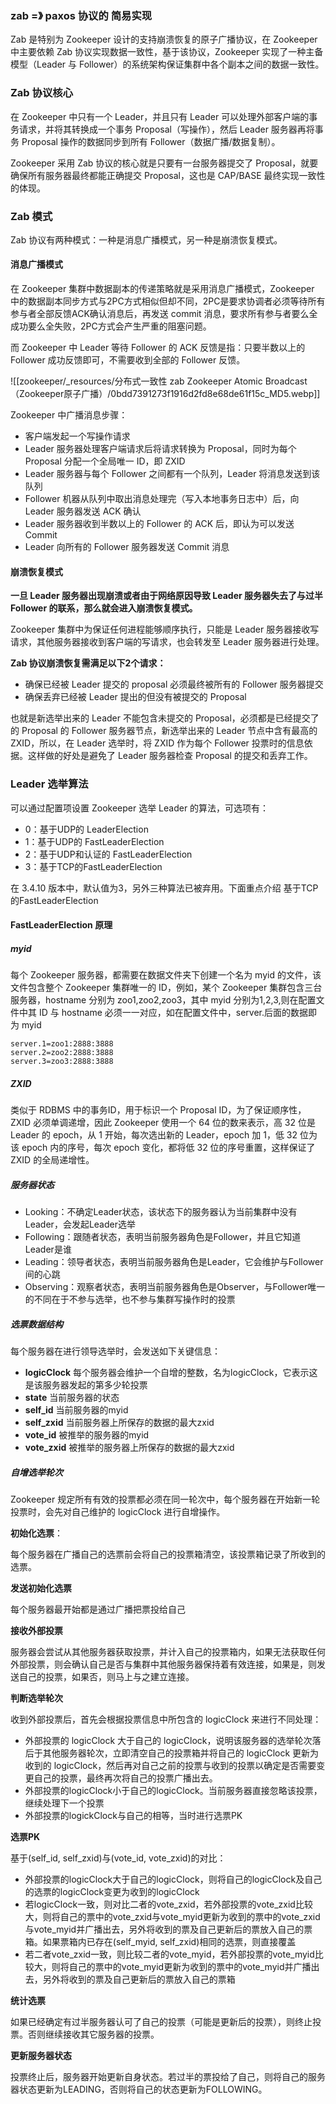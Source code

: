 ### zab =》 paxos 协议的 简易实现


Zab 是特别为 Zookeeper 设计的支持崩溃恢复的原子广播协议，在 Zookeeper 中主要依赖 Zab 协议实现数据一致性，基于该协议，Zookeeper 实现了一种主备模型（Leader 与 Follower）的系统架构保证集群中各个副本之间的数据一致性。

### Zab 协议核心

在 Zookeeper 中只有一个 Leader，并且只有 Leader 可以处理外部客户端的事务请求，并将其转换成一个事务 Proposal（写操作），然后 Leader 服务器再将事务 Proposal 操作的数据同步到所有 Follower（数据广播/数据复制）。

Zookeeper 采用 Zab 协议的核心就是只要有一台服务器提交了 Proposal，就要确保所有服务器最终都能正确提交 Proposal，这也是 CAP/BASE 最终实现一致性的体现。

### Zab 模式

Zab 协议有两种模式：一种是消息广播模式，另一种是崩溃恢复模式。

#### 消息广播模式

在 Zookeeper 集群中数据副本的传递策略就是采用消息广播模式，Zookeeper 中的数据副本同步方式与2PC方式相似但却不同，2PC是要求协调者必须等待所有参与者全部反馈ACK确认消息后，再发送 commit 消息，要求所有参与者要么全成功要么全失败，2PC方式会产生严重的阻塞问题。

而 Zookeeper 中 Leader 等待 Follower 的 ACK 反馈是指：只要半数以上的 Follower 成功反馈即可，不需要收到全部的 Follower 反馈。

![[zookeeper/_resources/分布式一致性   zab Zookeeper Atomic Broadcast （Zookeeper原子广播）/0bdd7391273f1916d2fd8e68de61f15c_MD5.webp]]


Zookeeper 中广播消息步骤：

- 客户端发起一个写操作请求
- Leader 服务器处理客户端请求后将请求转换为 Proposal，同时为每个 Proposal 分配一个全局唯一 ID，即 ZXID
- Leader 服务器与每个 Follower 之间都有一个队列，Leader 将消息发送到该队列
- Follower 机器从队列中取出消息处理完（写入本地事务日志中）后，向 Leader 服务器发送 ACK 确认
- Leader 服务器收到半数以上的 Follower 的 ACK 后，即认为可以发送 Commit
- Leader 向所有的 Follower 服务器发送 Commit 消息

#### 崩溃恢复模式

**一旦 Leader 服务器出现崩溃或者由于网络原因导致 Leader 服务器失去了与过半 Follower 的联系，那么就会进入崩溃恢复模式。**

Zookeeper 集群中为保证任何进程能够顺序执行，只能是 Leader 服务器接收写请求，其他服务器接收到客户端的写请求，也会转发至 Leader 服务器进行处理。

**Zab 协议崩溃恢复需满足以下2个请求：**

- 确保已经被 Leader 提交的 proposal 必须最终被所有的 Follower 服务器提交
- 确保丢弃已经被 Leader 提出的但没有被提交的 Proposal

也就是新选举出来的 Leader 不能包含未提交的 Proposal，必须都是已经提交了的 Proposal 的 Follower 服务器节点，新选举出来的 Leader 节点中含有最高的 ZXID，所以，在 Leader 选举时，将 ZXID 作为每个 Follower 投票时的信息依据。这样做的好处是避免了 Leader 服务器检查 Proposal 的提交和丢弃工作。

### Leader 选举算法

可以通过配置项设置 Zookeeper 选举 Leader 的算法，可选项有：

- 0：基于UDP的 LeaderElection
- 1：基于UDP的 FastLeaderElection
- 2：基于UDP和认证的 FastLeaderElection
- 3：基于TCP的FastLeaderElection

在 3.4.10 版本中，默认值为3，另外三种算法已被弃用。下面重点介绍 基于TCP的FastLeaderElection

#### FastLeaderElection 原理

##### myid

每个 Zookeeper 服务器，都需要在数据文件夹下创建一个名为 myid 的文件，该文件包含整个 Zookeeper 集群唯一的 ID，例如，某个 Zookeeper 集群包含三台服务器，hostname 分别为 zoo1,zoo2,zoo3，其中 myid 分别为1,2,3,则在配置文件中其 ID 与 hostname 必须一一对应，如在配置文件中，server.后面的数据即为 myid


```text
server.1=zoo1:2888:3888 
server.2=zoo2:2888:3888 
server.3=zoo3:2888:3888
```

##### ZXID

类似于 RDBMS 中的事务ID，用于标识一个 Proposal ID，为了保证顺序性，ZXID 必须单调递增，因此 Zookeeper 使用一个 64 位的数来表示，高 32 位是 Leader 的 epoch，从 1 开始，每次选出新的 Leader，epoch 加 1，低 32 位为该 epoch 内的序号，每次 epoch 变化，都将低 32 位的序号重置，这样保证了 ZXID 的全局递增性。

##### 服务器状态

- Looking：不确定Leader状态，该状态下的服务器认为当前集群中没有Leader，会发起Leader选举
- Following：跟随者状态，表明当前服务器角色是Follower，并且它知道Leader是谁
- Leading：领导者状态，表明当前服务器角色是Leader，它会维护与Follower间的心跳
- Observing：观察者状态，表明当前服务器角色是Observer，与Follower唯一的不同在于不参与选举，也不参与集群写操作时的投票

##### 选票数据结构

每个服务器在进行领导选举时，会发送如下关键信息：

- **logicClock** 每个服务器会维护一个自增的整数，名为logicClock，它表示这是该服务器发起的第多少轮投票
- **state** 当前服务器的状态
- **self_id** 当前服务器的myid
- **self_zxid** 当前服务器上所保存的数据的最大zxid
- **vote_id** 被推举的服务器的myid
- **vote_zxid** 被推举的服务器上所保存的数据的最大zxid

##### 自增选举轮次

Zookeeper 规定所有有效的投票都必须在同一轮次中，每个服务器在开始新一轮投票时，会先对自己维护的 logicClock 进行自增操作。

**初始化选票**：

每个服务器在广播自己的选票前会将自己的投票箱清空，该投票箱记录了所收到的选票。

**发送初始化选票**

每个服务器最开始都是通过广播把票投给自己

**接收外部投票**

服务器会尝试从其他服务器获取投票，并计入自己的投票箱内，如果无法获取任何外部投票，则会确认自己是否与集群中其他服务器保持着有效连接，如果是，则发送自己的投票，如果否，则马上与之建立连接。

**判断选举轮次**

收到外部投票后，首先会根据投票信息中所包含的 logicClock 来进行不同处理：

- 外部投票的 logicClock 大于自己的 logicClock，说明该服务器的选举轮次落后于其他服务器轮次，立即清空自己的投票箱并将自己的 logicClock 更新为收到的 logicClock，然后再对自己之前的投票与收到的投票以确定是否需要变更自己的投票，最终再次将自己的投票广播出去。
- 外部投票的logicClock小于自己的logicClock。当前服务器直接忽略该投票，继续处理下一个投票
- 外部投票的logickClock与自己的相等，当时进行选票PK

**选票PK**

基于(self_id, self_zxid)与(vote_id, vote_zxid)的对比：

- 外部投票的logicClock大于自己的logicClock，则将自己的logicClock及自己的选票的logicClock变更为收到的logicClock
- 若logicClock一致，则对比二者的vote_zxid，若外部投票的vote_zxid比较大，则将自己的票中的vote_zxid与vote_myid更新为收到的票中的vote_zxid与vote_myid并广播出去，另外将收到的票及自己更新后的票放入自己的票箱。如果票箱内已存在(self_myid, self_zxid)相同的选票，则直接覆盖
- 若二者vote_zxid一致，则比较二者的vote_myid，若外部投票的vote_myid比较大，则将自己的票中的vote_myid更新为收到的票中的vote_myid并广播出去，另外将收到的票及自己更新后的票放入自己的票箱

**统计选票**

如果已经确定有过半服务器认可了自己的投票（可能是更新后的投票），则终止投票。否则继续接收其它服务器的投票。

**更新服务器状态**

投票终止后，服务器开始更新自身状态。若过半的票投给了自己，则将自己的服务器状态更新为LEADING，否则将自己的状态更新为FOLLOWING。
